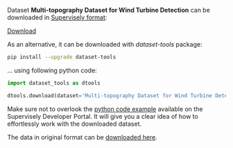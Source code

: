 Dataset **Multi-topography Dataset for Wind Turbine Detection** can be downloaded in [Supervisely format](https://developer.supervisely.com/api-references/supervisely-annotation-json-format):

 [Download](https://assets.supervisely.com/supervisely-supervisely-assets-public/teams_storage/7/Y/qp/ggZVjGL88t7orsQe6g5NB3H6fL51qacxHctZUFStjHoFeh9IZZYfQcW1xbbC74tmyyIrYHe2obnW2GDfcMZL3WLy7YO59Pop6To9k9d9kMwkEd5uWIMMmSFxLDxA.tar)

As an alternative, it can be downloaded with *dataset-tools* package:
``` bash
pip install --upgrade dataset-tools
```

... using following python code:
``` python
import dataset_tools as dtools

dtools.download(dataset='Multi-topography Dataset for Wind Turbine Detection', dst_dir='~/dataset-ninja/')
```
Make sure not to overlook the [python code example](https://developer.supervisely.com/getting-started/python-sdk-tutorials/iterate-over-a-local-project) available on the Supervisely Developer Portal. It will give you a clear idea of how to effortlessly work with the downloaded dataset.

The data in original format can be [downloaded here](https://zenodo.org/record/7808269/files/windTurbineDataSet.zip?download=1).